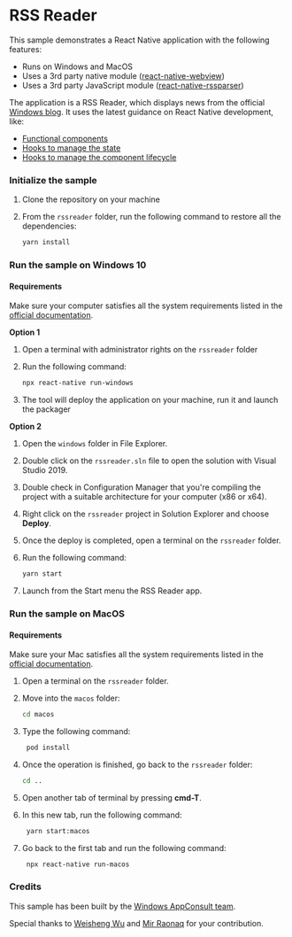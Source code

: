 ﻿# RSS Reader
This sample demonstrates a React Native application with the following features:

- Runs on Windows and MacOS
- Uses a 3rd party native module ([react-native-webview](https://github.com/react-native-community/react-native-webview))
- Uses a 3rd party JavaScript module ([react-native-rssparser](https://github.com/jameslawler/react-native-rss-parser))

The application is a RSS Reader, which displays news from the official [Windows blog](https://blogs.windows.com).
It uses the latest guidance on React Native development, like:

- [Functional components](https://reactjs.org/docs/components-and-props.html)
- [Hooks to manage the state](https://reactjs.org/docs/hooks-state.html)
- [Hooks to manage the component lifecycle](https://reactjs.org/docs/hooks-effect.html)

### Initialize the sample

1. Clone the repository on your machine
2. From the `rssreader` folder, run the following command to restore all the dependencies:

    ```bash
    yarn install
    ```
### Run the sample on Windows 10

#### Requirements ####
Make sure your computer satisfies all the system requirements listed in the [official documentation](https://microsoft.github.io/react-native-windows/docs/rnw-dependencies).

**Option 1**

1. Open a terminal with administrator rights on the `rssreader` folder
2. Run the following command:

    ```bash
    npx react-native run-windows
    ```
3. The tool will deploy the application on your machine, run it and launch the packager

**Option 2**
1. Open the `windows` folder in File Explorer.
2. Double click on the `rssreader.sln` file to open the solution with Visual Studio 2019.
3. Double check in Configuration Manager that you're compiling the project with a suitable architecture for your computer (x86 or x64).
4. Right click on the `rssreader` project in Solution Explorer and choose **Deploy**.
5. Once the deploy is completed, open a terminal on the `rssreader` folder.
6. Run the following command:

    ```bash
    yarn start
    ```
7. Launch from the Start menu the RSS Reader app.

### Run the sample on MacOS

#### Requirements ####
Make sure your Mac satisfies all the system requirements listed in the [official documentation](https://microsoft.github.io/react-native-windows/docs/rnm-dependencies).

1. Open a terminal on the `rssreader` folder.
2. Move into the `macos` folder:

    ```bash
    cd macos
    ```
3. Type the following command:

   ```bash
    pod install
    ```
4. Once the operation is finished, go back to the `rssreader` folder:

    ```bash
    cd ..
    ```
    
5. Open another tab of terminal by pressing **cmd-T**.
6. In this new tab, run the following command:

   ```bash
    yarn start:macos
    ```
7. Go back to the first tab and run the following command:

   ```bash
    npx react-native run-macos
    ```

### Credits
This sample has been built by the [Windows AppConsult team](https://aka.ms/appconsultblog).

Special thanks to [Weisheng Wu](https://www.linkedin.com/in/weishengwu/) and [Mir Raonaq](https://www.linkedin.com/in/mirraonaq/) for your contribution.


